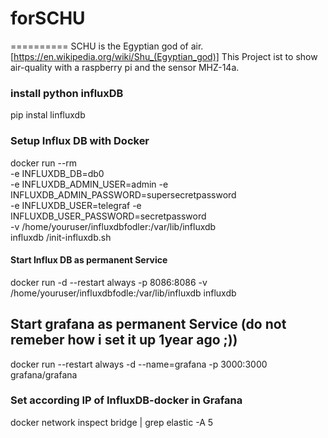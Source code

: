 # forSCHU
==========
SCHU is the Egyptian god of air. 
[https://en.wikipedia.org/wiki/Shu_(Egyptian_god)]
This Project ist to show air-quality with a raspberry pi and the sensor MHZ-14a.

### install python influxDB
 pip instal linfluxdb



### Setup Influx DB with Docker
docker run --rm \
      -e INFLUXDB_DB=db0 \
      -e INFLUXDB_ADMIN_USER=admin -e INFLUXDB_ADMIN_PASSWORD=supersecretpassword \
      -e INFLUXDB_USER=telegraf -e INFLUXDB_USER_PASSWORD=secretpassword \
      -v /home/youruser/influxdbfodler:/var/lib/influxdb \
      influxdb /init-influxdb.sh

#### Start Influx DB as permanent Service
docker run -d --restart always -p 8086:8086 -v /home/youruser/influxdbfodle:/var/lib/influxdb influxdb




## Start grafana as permanent Service (do not remeber how i set it up 1year ago ;))
docker run --restart always -d --name=grafana -p 3000:3000 grafana/grafana

### Set according IP of InfluxDB-docker in Grafana
  docker network inspect bridge | grep elastic -A 5
